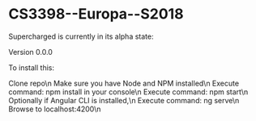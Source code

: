# CS3398--Europa--S2018

Supercharged is currently in its alpha state:

Version 0.0.0

To install this:

Clone repo\n
Make sure you have Node and NPM installed\n
Execute command: npm install in your console\n
Execute command: npm start\n
Optionally if Angular CLI is installed,\n
Execute command: ng serve\n
Browse to localhost:4200\n
